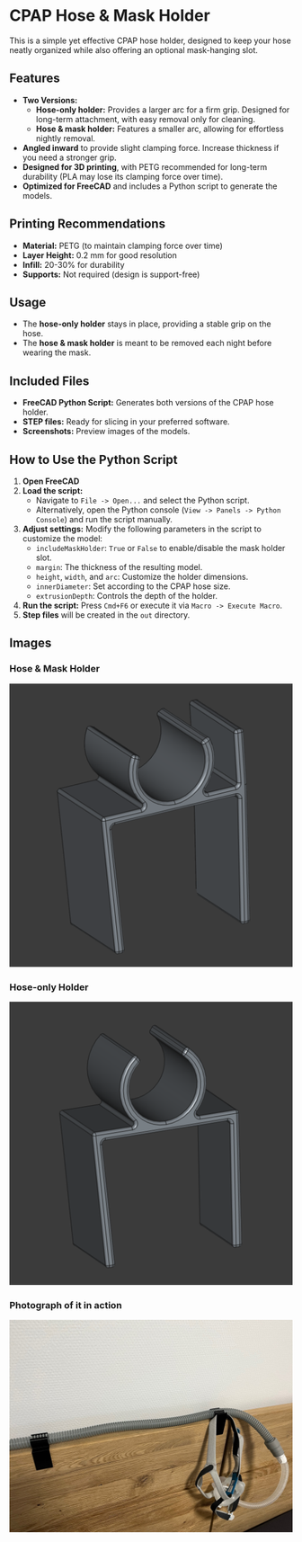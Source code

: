 # CPAP Hose & Mask Holder

This is a simple yet effective CPAP hose holder, designed to keep your hose neatly organized while also offering an optional mask-hanging slot.

## Features

- **Two Versions:**
  - **Hose-only holder:** Provides a larger arc for a firm grip. Designed for long-term attachment, with easy removal only for cleaning.
  - **Hose & mask holder:** Features a smaller arc, allowing for effortless nightly removal.
- **Angled inward** to provide slight clamping force. Increase thickness if you need a stronger grip.
- **Designed for 3D printing**, with PETG recommended for long-term durability (PLA may lose its clamping force over time).
- **Optimized for FreeCAD** and includes a Python script to generate the models.

## Printing Recommendations

- **Material:** PETG (to maintain clamping force over time)
- **Layer Height:** 0.2 mm for good resolution
- **Infill:** 20-30% for durability
- **Supports:** Not required (design is support-free)

## Usage

- The **hose-only holder** stays in place, providing a stable grip on the hose.
- The **hose & mask holder** is meant to be removed each night before wearing the mask.

## Included Files

- **FreeCAD Python Script:** Generates both versions of the CPAP hose holder.
- **STEP files:** Ready for slicing in your preferred software.
- **Screenshots:** Preview images of the models.

## How to Use the Python Script

1. **Open FreeCAD**
2. **Load the script:**
   - Navigate to `File -> Open...` and select the Python script.
   - Alternatively, open the Python console (`View -> Panels -> Python Console`) and run the script manually.
3. **Adjust settings:** Modify the following parameters in the script to customize the model:
   - `includeMaskHolder`: `True` or `False` to enable/disable the mask holder slot.
   - `margin`: The thickness of the resulting model.
   - `height`, `width`, and `arc`: Customize the holder dimensions.
   - `innerDiameter`: Set according to the CPAP hose size.
   - `extrusionDepth`: Controls the depth of the holder.
4. **Run the script:** Press `Cmd+F6` or execute it via `Macro -> Execute Macro`.
5. **Step files** will be created in the `out` directory.

## Images

### Hose & Mask Holder  
![](img/cpap_holder_with_mask_holder.png)

### Hose-only Holder  
![](img/cpap_holder.png)

### Photograph of it in action
![](img/larp.jpeg)
